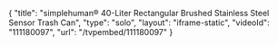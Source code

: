 {
    "title": "simplehuman&reg; 40-Liter Rectangular Brushed Stainless Steel Sensor Trash Can",
    "type": "solo",
    "layout": "iframe-static",
    "videoId": "111180097",
    "url": "\/tvpembed\/111180097"
}